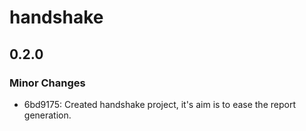 # handshake

## 0.2.0

### Minor Changes

- 6bd9175: Created handshake project, it's aim is to ease the report generation.
